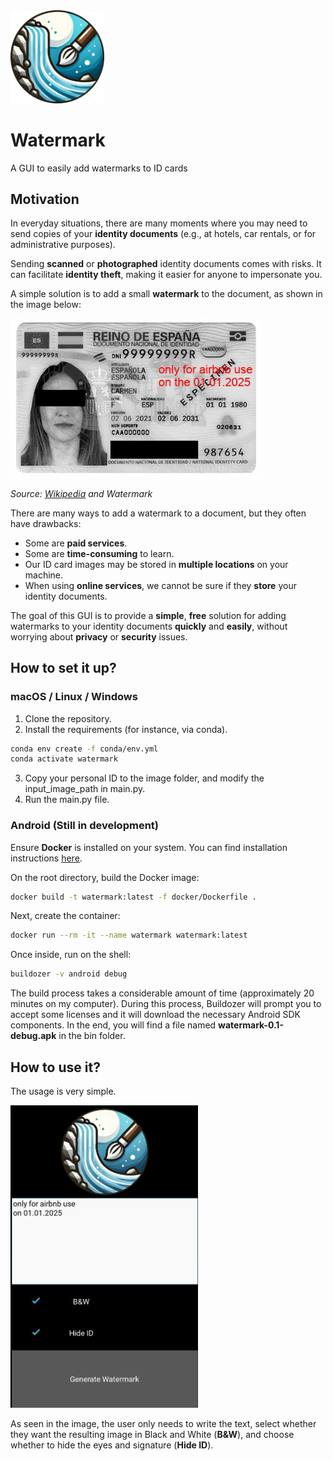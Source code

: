 <img src="images/logo.png" width="150"/>

# Watermark
A GUI to easily add watermarks to ID cards

## Motivation

In everyday situations, there are many moments where you may need to send copies of your **identity documents** (e.g., at hotels, car rentals, or for administrative purposes).

Sending **scanned** or **photographed** identity documents comes with risks. It can facilitate **identity theft**, making it easier for anyone to impersonate you. 

A simple solution is to add a small **watermark** to the document, as shown in the image below:

<img src="images/example.jpg" width="400"/>

*Source: [Wikipedia](https://es.wikipedia.org/wiki/Documento_nacional_de_identidad_%28España%29) and Watermark* 


There are many ways to add a watermark to a document, but they often have drawbacks:
- Some are **paid services**.
- Some are **time-consuming** to learn.
- Our ID card images may be stored in **multiple locations** on your machine.
- When using **online services**, we cannot be sure if they **store** your identity documents.

The goal of this GUI is to provide a **simple**, **free** solution for adding watermarks to your identity documents **quickly** and **easily**, without worrying about **privacy** or **security** issues.

## How to set it up?
### macOS / Linux / Windows
1. Clone the repository.
2. Install the requirements (for instance, via conda).
```bash
conda env create -f conda/env.yml
conda activate watermark
```
3. Copy your personal ID to the image folder, and modify the input_image_path in main.py.
4. Run the main.py file.


### Android (Still in development)
Ensure **Docker** is installed on your system. You can find installation instructions [here](https://docs.docker.com/get-docker/).

On the root directory, build the Docker image:
```bash
docker build -t watermark:latest -f docker/Dockerfile .
```

Next, create the container:
```bash
docker run --rm -it --name watermark watermark:latest
```

Once inside, run on the shell:
```bash
buildozer -v android debug
```

The build process takes a considerable amount of time (approximately 20 minutes on my computer). During this process, Buildozer will prompt you to accept some licenses and it will download the necessary Android SDK components. In the end, you will find a file named **watermark-0.1-debug.apk** in the bin folder.

## How to use it?
The usage is very simple.

<img src="images/example2.png" width="300"/>

As seen in the image, the user only needs to write the text, select whether they want the resulting image in Black and White (**B&W**), and choose whether to hide the eyes and signature (**Hide ID**).
